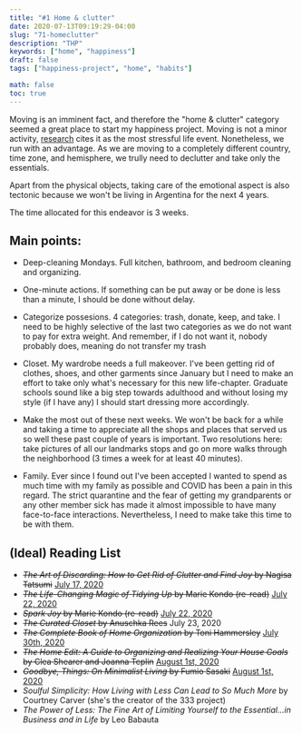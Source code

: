 ```yaml
---
title: "#1 Home & clutter"
date: 2020-07-13T09:19:29-04:00
slug: "71-homeclutter"
description: "THP"
keywords: ["home", "happiness"]
draft: false
tags: ["happiness-project", "home", "habits"]

math: false
toc: true
---
```


Moving is an imminent fact, and therefore the "home & clutter" category seemed a great place to start my happiness project. Moving is not a minor activity, <a href= "https://www.bustle.com/p/moving-is-one-of-the-most-stressful-life-events-a-new-study-says-but-here-are-7-ways-to-make-it-suck-less-11832166">research</a> cites it as the most stressful life event. Nonetheless, we run with an advantage. As we are moving to a completely different country, time zone, and hemisphere, we trully need to declutter and take only the essentials.

Apart from the physical objects, taking care of the emotional aspect is also tectonic because we won't be living in Argentina for the next 4 years.

The time allocated for this endeavor is 3 weeks. 

## Main points:

* Deep-cleaning Mondays.
Full kitchen, bathroom, and bedroom cleaning and organizing.

* One-minute actions.
If something can be put away or be done is less than a minute, I should be done without delay. 

* Categorize possesions.
4 categories: trash, donate, keep, and take. I need to be highly selective of the last two categories as we do not want to pay for extra weight. And remember, if I do not want it, nobody probably does, meaning do not transfer my trash 

* Closet.
My wardrobe needs a full makeover. I've been getting rid of clothes, shoes, and other garments since January but I need to make an effort to take only what's necessary for this new life-chapter. Graduate schools sound like a big step towards adulthood and without losing my style (if I have any) I should start dressing more accordingly.

* Make the most out of these next weeks.
We won't be back for a while and taking a time to appreciate all the shops and places that served us so well these past couple of years is important. Two resolutions here: take pictures of all our landmarks stops and go on more walks through the neighborhood (3 times a week for at least 40 minutes).

* Family.
Ever since I found out I've been accepted I wanted to spend as much time with my family as possible and COVID has been a pain in this regard. The strict quarantine and the fear of getting my grandparents or any other member sick has made it almost impossible to have many face-to-face interactions. Nevertheless, I need to make take this time to be with them.


## (Ideal) Reading List

* ~~*The Art of Discarding: How to Get Rid of Clutter and Find Joy* by Nagisa Tatsumi~~ <a href="http://addhana.com/blog/the-art-of-discarding/">July 17, 2020</a>
* ~~*The Life-Changing Magic of Tidying Up* by Marie Kondo (re-read)~~ <a href="http://addhana.com/blog/konmari/">July 22, 2020</a>
* ~~*Spark Joy* by Marie Kondo (re-read)~~ <a href="http://addhana.com/blog/konmari/">July 22, 2020</a>
* ~~*The Curated Closet* by Anuschka Rees~~ July 23, 2020
* ~~*The Complete Book of Home Organization* by Toni Hammersley~~ <a href="https://www.goodreads.com/review/show/3474896640">July 30th, 2020</a> 
* ~~*The Home Edit: A Guide to Organizing and Realizing Your House Goals* by Clea Shearer and Joanna Teplin~~ <a href="https://www.goodreads.com/review/show/3474894533?book_show_action=false">August 1st, 2020</a>
* ~~*Goodbye, Things: On Minimalist Living* by Fumio Sasaki~~ <a href="https://www.goodreads.com/review/show/3474898670">August 1st, 2020</a>
* *Soulful Simplicity: How Living with Less Can Lead to So Much More* by Courtney Carver (she's the creator of the 333 project)
* *The Power of Less: The Fine Art of Limiting Yourself to the Essential...in Business and in Life* by Leo Babauta